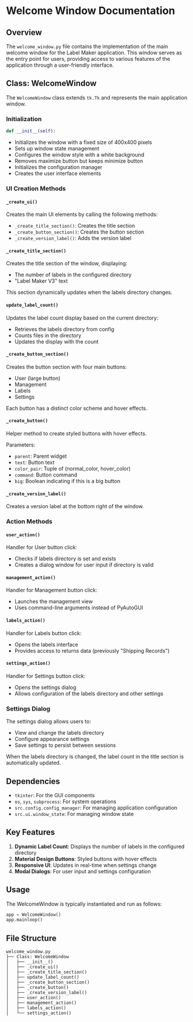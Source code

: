 # Welcome Window Documentation

## Overview

The `welcome_window.py` file contains the implementation of the main welcome window for the Label Maker application. This window serves as the entry point for users, providing access to various features of the application through a user-friendly interface.

## Class: WelcomeWindow

The `WelcomeWindow` class extends `tk.Tk` and represents the main application window.

### Initialization

```python
def __init__(self):
```

- Initializes the window with a fixed size of 400x400 pixels
- Sets up window state management
- Configures the window style with a white background
- Removes maximize button but keeps minimize button
- Initializes the configuration manager
- Creates the user interface elements

### UI Creation Methods

#### `_create_ui()`

Creates the main UI elements by calling the following methods:
- `_create_title_section()`: Creates the title section
- `_create_button_section()`: Creates the button section
- `_create_version_label()`: Adds the version label

#### `_create_title_section()`

Creates the title section of the window, displaying:
- The number of labels in the configured directory
- "Label Maker V3" text

This section dynamically updates when the labels directory changes.

#### `update_label_count()`

Updates the label count display based on the current directory:
- Retrieves the labels directory from config
- Counts files in the directory
- Updates the display with the count

#### `_create_button_section()`

Creates the button section with four main buttons:
- User (large button)
- Management
- Labels
- Settings

Each button has a distinct color scheme and hover effects.

#### `_create_button()`

Helper method to create styled buttons with hover effects.

Parameters:
- `parent`: Parent widget
- `text`: Button text
- `color_pair`: Tuple of (normal_color, hover_color)
- `command`: Button command
- `big`: Boolean indicating if this is a big button

#### `_create_version_label()`

Creates a version label at the bottom right of the window.

### Action Methods

#### `user_action()`

Handler for User button click:
- Checks if labels directory is set and exists
- Creates a dialog window for user input if directory is valid

#### `management_action()`

Handler for Management button click:
- Launches the management view
- Uses command-line arguments instead of PyAutoGUI

#### `labels_action()`

Handler for Labels button click:
- Opens the labels interface
- Provides access to returns data (previously "Shipping Records")

#### `settings_action()`

Handler for Settings button click:
- Opens the settings dialog
- Allows configuration of the labels directory and other settings

### Settings Dialog

The settings dialog allows users to:
- View and change the labels directory
- Configure appearance settings
- Save settings to persist between sessions

When the labels directory is changed, the label count in the title section is automatically updated.

## Dependencies

- `tkinter`: For the GUI components
- `os`, `sys`, `subprocess`: For system operations
- `src.config.config_manager`: For managing application configuration
- `src.ui.window_state`: For managing window state

## Key Features

1. **Dynamic Label Count**: Displays the number of labels in the configured directory
2. **Material Design Buttons**: Styled buttons with hover effects
3. **Responsive UI**: Updates in real-time when settings change
4. **Modal Dialogs**: For user input and settings configuration

## Usage

The WelcomeWindow is typically instantiated and run as follows:

```python
app = WelcomeWindow()
app.mainloop()
```

## File Structure

```
welcome_window.py
├── Class: WelcomeWindow
│   ├── __init__()
│   ├── _create_ui()
│   ├── _create_title_section()
│   ├── update_label_count()
│   ├── _create_button_section()
│   ├── _create_button()
│   ├── _create_version_label()
│   ├── user_action()
│   ├── management_action()
│   ├── labels_action()
│   └── settings_action()
```
